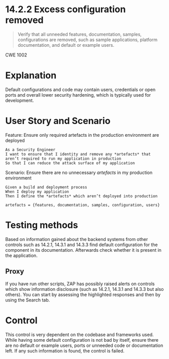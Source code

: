 # 14.2.2 Excess configuration removed

> Verify that all unneeded features, documentation, samples, configurations are removed, such as sample applications, platform documentation, and default or example users.

CWE 1002

# Explanation

Default configurations and code may contain users, credentials or open ports and overall lower security hardening, which is typically used for development.

# User Story and Scenario

Feature: Ensure only required artefacts in the production environment are deployed

	As a Security Engineer
	I want to ensure that I identity and remove any *artefacts* that aren’t required to run my application in production
	So that I can reduce the attack surface of my application

Scenario: Ensure there are no unnecessary *artefacts* in my production environment

	Given a build and deployment process
	When I deploy my application
	Then I define the *artefacts* which aren’t deployed into production

	artefacts = {features, documentation, samples, configuration, users}

# Testing methods

Based on information gained about the backend systems from other controls such as 14.2.1, 14.3.1 and 14.3.3 find default configuration for the component in its documentation. Afterwards check  whether it is present in the application.

## Proxy

If you have run other scripts, ZAP has possibly raised alerts on controls which show information disclosure (such as 14.2.1, 14.3.1 and 14.3.3 but also others). You can start by assessing the highlighted responses and then by using the Search tab.

# Control

This control is very dependent on the codebase and frameworks used. While having some default configuration is not bad by itself, ensure there are no default or example users, ports or unneeded code or documentation left. If any such information is found, the control is failed.
